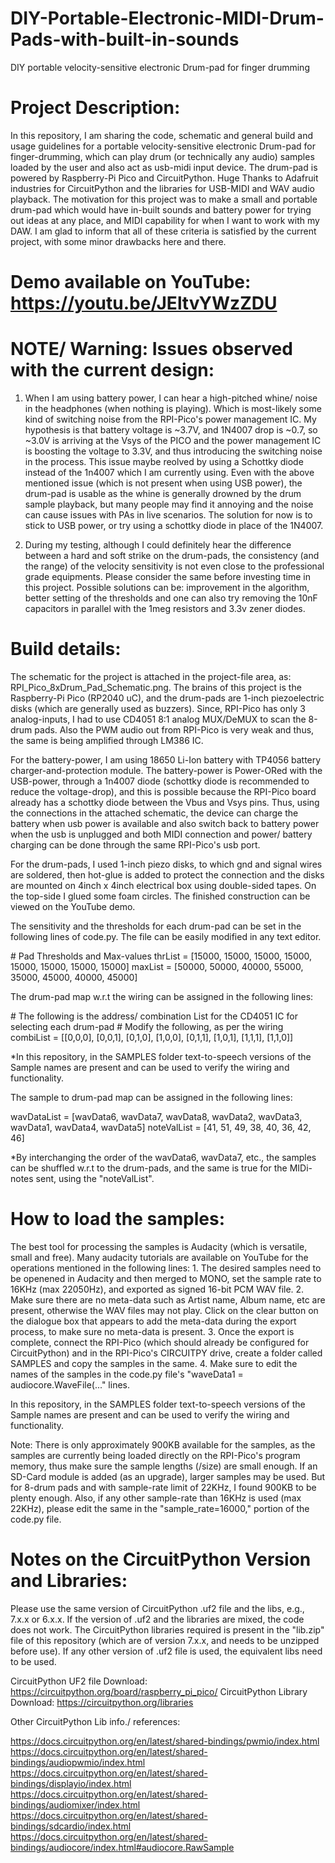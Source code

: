 # DIY-Portable-Electronic-MIDI-Drum-Pads-with-built-in-sounds
DIY portable velocity-sensitive electronic Drum-pad for finger drumming


# Project Description:

In this repository, I am sharing the code, schematic and general build and usage guidelines for a portable velocity-sensitive electronic Drum-pad for finger-drumming, which can play drum (or technically any audio) samples loaded by the user and also act as usb-midi input device.
The drum-pad is powered by Raspberry-Pi Pico and CircuitPython. Huge Thanks to Adafruit industries for CircuitPython and the libraries for USB-MIDI and WAV audio playback.
The motivation for this project was to make a small and portable drum-pad which would have in-built sounds and battery power for trying out ideas at any place, and MIDI capability for when I want to work with my DAW.
I am glad to inform that all of these criteria is satisfied by the current project, with some minor drawbacks here and there.


# Demo available on YouTube: https://youtu.be/JEltvYWzZDU


# NOTE/ Warning: Issues observed with the current design:
1. 	When I am using battery power, I can hear a high-pitched whine/ noise in the headphones (when nothing is playing). Which is most-likely some kind of switching noise from the RPI-Pico's power management IC. My hypothesis is that battery voltage is ~3.7V, and 1N4007 drop is ~0.7, so ~3.0V is arriving at the Vsys of the PICO and the power management IC is boosting the voltage to 3.3V, and thus introducing the switching noise in the process. This issue maybe reolved by using a Schottky diode instead of the 1n4007 which I am currently using. Even with the above mentioned issue (which is not present when using USB power), the drum-pad is usable as the whine is generally drowned by the drum sample playback, but many people may find it annoying and the noise can cause issues with PAs in live scenarios.
The solution for now is to stick to USB power, or try using a schottky diode in place of the 1N4007.

2. 	During my testing, although I could definitely hear the difference between a hard and soft strike on the drum-pads, the consistency (and the range) of the velocity sensitivity is not even close to the professional grade equipments. Please consider the same before investing time in this project. Possible solutions can be: improvement in the algorithm, better setting of the thresholds and one can also try removing the 10nF capacitors in parallel with the 1meg resistors and 3.3v zener diodes.  


# Build details:

The schematic for the project is attached in the project-file area, as: RPI_Pico_8xDrum_Pad_Schematic.png.
The brains of this project is the Raspberry-Pi Pico (RP2040 uC), and the drum-pads are 1-inch piezoelectric disks (which are generally used as buzzers).
Since, RPI-Pico has only 3 analog-inputs, I had to use CD4051 8:1 analog MUX/DeMUX to scan the 8-drum pads.
Also the PWM audio out from RPI-Pico is very weak and thus, the same is being amplified through LM386 IC.

For the battery-power, I am using 18650 Li-Ion battery with TP4056 battery charger-and-protection module.
The battery-power is Power-ORed with the USB-power, through a 1n4007 diode (schottky diode is recommended to reduce the voltage-drop), and this is possible because the RPI-Pico board already has a schottky diode between the Vbus and Vsys pins.
Thus, using the connections in the attached schematic, the device can charge the battery when usb power is available and also switch back to battery power when the usb is unplugged and both MIDI connection and power/ battery charging can be done through the same RPI-Pico's usb port.

For the drum-pads, I used 1-inch piezo disks, to which gnd and signal wires are soldered, then hot-glue is added to protect the connection and the disks are mounted on 4inch x 4inch electrical box using double-sided tapes.
On the top-side I glued some foam circles. The finished construction can be viewed on the YouTube demo.

The sensitivity and the thresholds for each drum-pad can be set in the following lines of code.py. The file can be easily modified in any text editor.

\# Pad Thresholds and Max-values
thrList = [15000, 15000, 15000, 15000, 15000, 15000, 15000, 15000]
maxList = [50000, 50000, 40000, 55000, 35000, 45000, 40000, 45000]


The drum-pad map w.r.t the wiring can be assigned in the following lines:

\# The following is the address/ combination List for the CD4051 IC for selecting each drum-pad
\# Modify the following, as per the wiring
combiList = [[0,0,0], [0,0,1], [0,1,0], [1,0,0], [0,1,1], [1,0,1], [1,1,1], [1,1,0]]

\*In this repository, in the SAMPLES folder text-to-speech versions of the Sample names are present and can be used to verify the wiring and functionality.

The sample to drum-pad map can be assigned in the following lines:

wavDataList = [wavData6, wavData7, wavData8, wavData2, wavData3, wavData1, wavData4, wavData5]
noteValList = [41, 51, 49, 38, 40, 36, 42, 46]

\*By interchanging the order of the wavData6, wavData7, etc., the samples can be shuffled w.r.t to the drum-pads, and the same is true for the MIDi-notes sent, using the "noteValList".



# How to load the samples:
The best tool for processing the samples is Audacity (which is versatile, small and free). Many audacity tutorials are available on YouTube for the operations mentioned in the following lines:
	1. The desired samples need to be openened in Audacity and then merged to MONO, set the sample rate to 16KHz (max 22050Hz), and exported as signed 16-bit PCM WAV file.
	2. Make sure there are no meta-data such as Artist name, Album name, etc are present, otherwise the WAV files may not play. Click on the clear button on the dialogue box that appears to add the meta-data during the export process, to make sure no meta-data is present.
	3. Once the export is complete, connect the RPI-Pico (which should already be configured for CircuitPython) and in the RPI-Pico's CIRCUITPY drive, create a folder called SAMPLES and copy the samples in the same.
	4. Make sure to edit the names of the samples in the code.py file's "waveData1 = audiocore.WaveFile(..." lines.

In this repository, in the SAMPLES folder text-to-speech versions of the Sample names are present and can be used to verify the wiring and functionality.

Note: There is only approximately 900KB available for the samples, as the samples are currently being loaded directly on the RPI-Pico's program memory, thus make sure the sample lengths (/size) are small enough.
If an SD-Card module is added (as an upgrade), larger samples may be used. But for 8-drum pads and with sample-rate limit of 22KHz, I found 900KB to be plenty enough.
Also, if any other sample-rate than 16KHz is used (max 22KHz), please edit the same in the "sample_rate=16000," portion of the code.py file.


# Notes on the CircuitPython Version and Libraries:

Please use the same version of CircuitPython .uf2 file and the libs, e.g., 7.x.x or 6.x.x. If the version of .uf2 and the libraries are mixed, the code does not work.
The CircuitPython libraries required is present in the "lib.zip" file of this repository (which are of version 7.x.x, and needs to be unzipped before use). If any other version of .uf2 file is used, the equivalent libs need to be used. 

CircuitPython UF2 file Download: https://circuitpython.org/board/raspberry_pi_pico/
CircuitPython Library Download: https://circuitpython.org/libraries

Other CircuitPython Lib info./ references: 	

https://docs.circuitpython.org/en/latest/shared-bindings/pwmio/index.html
https://docs.circuitpython.org/en/latest/shared-bindings/audiopwmio/index.html
https://docs.circuitpython.org/en/latest/shared-bindings/displayio/index.html
https://docs.circuitpython.org/en/latest/shared-bindings/audiomixer/index.html
https://docs.circuitpython.org/en/latest/shared-bindings/sdcardio/index.html
https://docs.circuitpython.org/en/latest/shared-bindings/audiocore/index.html#audiocore.RawSample
